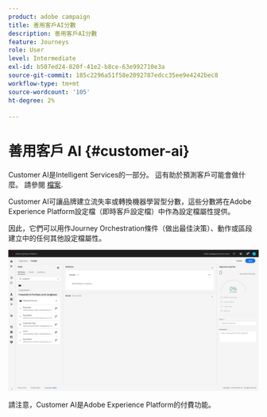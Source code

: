 ```yaml
---
product: adobe campaign
title: 善用客戶AI分數
description: 善用客戶AI分數
feature: Journeys
role: User
level: Intermediate
exl-id: b507ed24-820f-41e2-b8ce-63e992710e3a
source-git-commit: 185c2296a51f58e2092787edcc35ee9e4242bec8
workflow-type: tm+mt
source-wordcount: '105'
ht-degree: 2%

---
```


# 善用客戶 AI {#customer-ai}

Customer AI是Intelligent Services的一部分。 這有助於預測客戶可能會做什麼。 請參閱 [檔案](https://experienceleague.adobe.com/docs/experience-platform/intelligent-services/customer-ai/overview.html).

Customer AI可讓品牌建立流失率或轉換機器學習型分數，這些分數將在Adobe Experience Platform設定檔（即時客戶設定檔）中作為設定檔屬性提供。

因此，它們可以用作Journey Orchestration條件（做出最佳決策）、動作或區段建立中的任何其他設定檔屬性。

![](../assets/customer-ai.png)

請注意，Customer AI是Adobe Experience Platform的付費功能。
